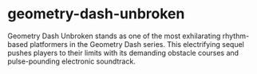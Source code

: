 # geometry-dash-unbroken
Geometry Dash Unbroken stands as one of the most exhilarating rhythm-based platformers in the Geometry Dash series. This electrifying sequel pushes players to their limits with its demanding obstacle courses and pulse-pounding electronic soundtrack.
